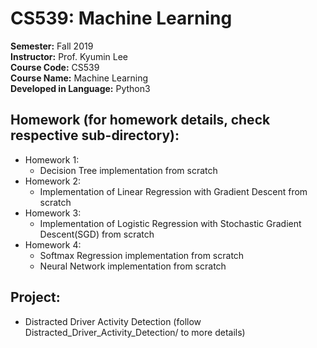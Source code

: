 # CS539: Machine Learning

**Semester:** Fall 2019 <br />
**Instructor:** Prof. Kyumin Lee <br />
**Course Code:** CS539 <br />
**Course Name:** Machine Learning <br />
**Developed in Language:** Python3


## Homework (for homework details, check respective sub-directory):
* Homework 1:
	* Decision Tree implementation from scratch
* Homework 2:
	* Implementation of Linear Regression with Gradient Descent from scratch
* Homework 3:
	* Implementation of Logistic Regression with Stochastic Gradient Descent(SGD) from scratch
* Homework 4:
	* Softmax Regression implementation from scratch
	* Neural Network implementation from scratch

## Project:
* Distracted Driver Activity Detection (follow Distracted_Driver_Activity_Detection/ to more details)